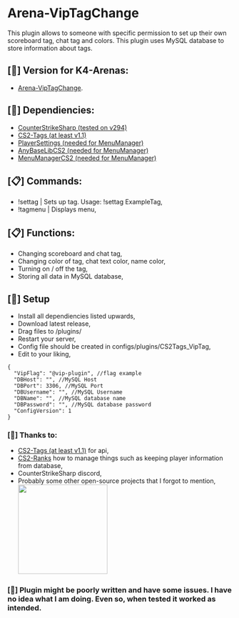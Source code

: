 # Arena-VipTagChange
This plugin allows to someone with specific permission to set up their own scoreboard tag, chat tag and colors. This plugin uses MySQL database to store information about tags.

## [📌] Version for K4-Arenas:
- [Arena-VipTagChange](https://github.com/Letaryat/CS2-Arena-VipTagChange).

## [📌] Dependiencies:
- [CounterStrikeSharp (tested on v294)](https://github.com/roflmuffin/CounterStrikeSharp)  
- [CS2-Tags (at least v1.1)](https://github.com/schwarper/cs2-tags)
- [PlayerSettings (needed for MenuManager)](https://github.com/NickFox007/PlayerSettingsCS2)
- [AnyBaseLibCS2 (needed for MenuManager)](https://github.com/NickFox007/AnyBaseLibCS2)
- [MenuManagerCS2 (needed for MenuManager)](https://github.com/NickFox007/MenuManagerCS2)

## [📋] Commands:
- !settag  | Sets up tag. Usage: !settag ExampleTag,
- !tagmenu | Displays menu,

## [📋] Functions:
- Changing scoreboard and chat tag,
- Changing color of tag, chat text color, name color,
- Turning on / off the tag,
- Storing all data in MySQL database,

## [📌] Setup
- Install all dependiencies listed upwards,
- Download latest release,
- Drag files to /plugins/
- Restart your server,
- Config file should be created in configs/plugins/CS2Tags_VipTag,
- Edit to your liking,

```
{
  "VipFlag": "@vip-plugin", //flag example
  "DBHost": "", //MySQL Host
  "DBPort": 3306, //MySQL Port
  "DBUsername": "", //MySQL Username
  "DBName": "", //MySQL database name
  "DBPassword": "", //MySQL database password
  "ConfigVersion": 1
}
```

### [🩷] Thanks to:
- [CS2-Tags (at least v1.1)](https://github.com/schwarper/cs2-tags) for api,
- [CS2-Ranks](https://github.com/partiusfabaa/cs2-ranks) how to manage things such as keeping player information from database,
- CounterStrikeSharp discord,
- Probably some other open-source projects that I forgot to mention,
<br><img src="https://i.imgur.com/TQP4lYn.gif" height="200px">

### [🚨] Plugin might be poorly written and have some issues. I have no idea what I am doing. Even so, when tested it worked as intended.